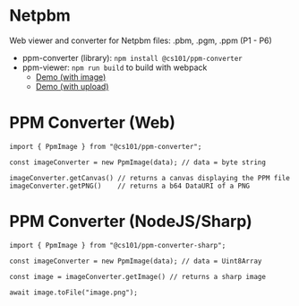 # Netpbm

Web viewer and converter for Netpbm files: .pbm, .pgm, .ppm (P1 - P6)
- ppm-converter (library): `npm install @cs101/ppm-converter`
- ppm-viewer: `npm run build` to build with webpack
  - [Demo (with image)](https://d3lo92uftxhq1a.cloudfront.net/ppm/?image=example.ppm)
  - [Demo (with upload)](https://d3lo92uftxhq1a.cloudfront.net/ppm/)

# PPM Converter (Web)
```
import { PpmImage } from "@cs101/ppm-converter";

const imageConverter = new PpmImage(data); // data = byte string

imageConverter.getCanvas() // returns a canvas displaying the PPM file
imageConverter.getPNG()    // returns a b64 DataURI of a PNG

```

# PPM Converter (NodeJS/Sharp)
```
import { PpmImage } from "@cs101/ppm-converter-sharp";

const imageConverter = new PpmImage(data); // data = Uint8Array

const image = imageConverter.getImage() // returns a sharp image

await image.toFile("image.png");

```
